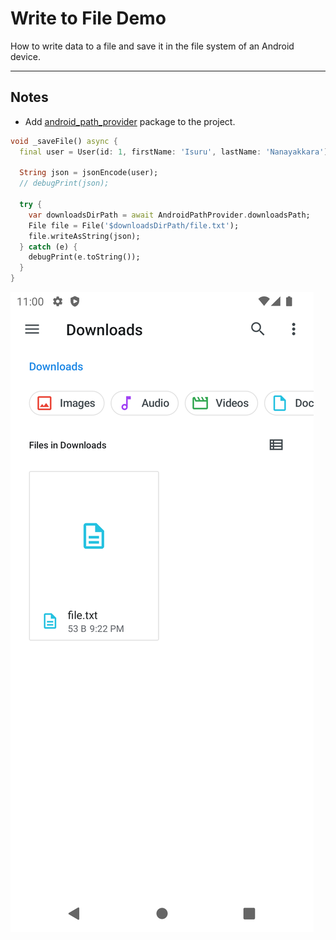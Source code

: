 # Write to File Demo

How to write data to a file and save it in the file system of an Android device.

---

## Notes

* Add [android_path_provider](https://pub.dev/packages/android_path_provider) package to the project.

```dart
void _saveFile() async {
  final user = User(id: 1, firstName: 'Isuru', lastName: 'Nanayakkara');

  String json = jsonEncode(user);
  // debugPrint(json);

  try {
    var downloadsDirPath = await AndroidPathProvider.downloadsPath;
    File file = File('$downloadsDirPath/file.txt');
    file.writeAsString(json);
  } catch (e) {
    debugPrint(e.toString());
  }
}
```

![demo](https://raw.githubusercontent.com/Isuru-Nanayakkara/TIL-Flutter/main/visuals/saved_file.png)